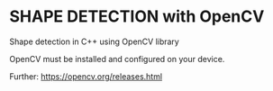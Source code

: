 # SHAPE DETECTION with OpenCV
Shape detection in C++ using OpenCV library

OpenCV must be installed and configured on your device.

Further: https://opencv.org/releases.html 
